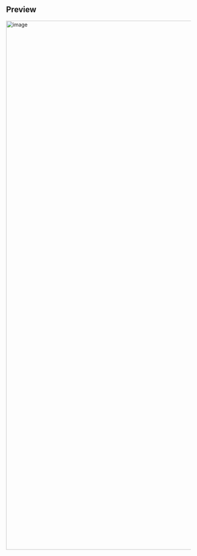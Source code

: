 ## Preview

<img width="1440" alt="image" src="https://github.com/kishanrajput23/Self-Learning/assets/70385488/52c8f1c7-4c17-48c5-bcab-f516fb105efa">
